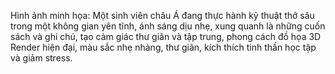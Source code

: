 Hình ảnh minh họa: Một sinh viên châu Á đang thực hành kỹ thuật thở sâu trong một không gian yên tĩnh, ánh sáng dịu nhẹ, xung quanh là những cuốn sách và ghi chú, tạo cảm giác thư giãn và tập trung, phong cách đồ họa 3D Render hiện đại, màu sắc nhẹ nhàng, thư giãn, kích thích tinh thần học tập và giảm stress.